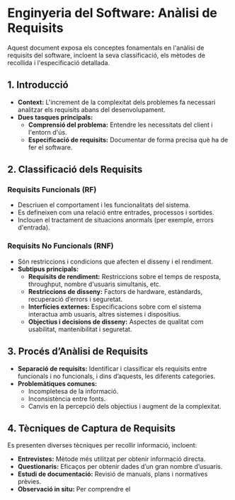 # Enginyeria del Software: Anàlisi de Requisits

Aquest document exposa els conceptes fonamentals en l'anàlisi de requisits del software, incloent la seva classificació, els mètodes de recollida i l'especificació detallada.

## 1. Introducció

- **Context:** L'increment de la complexitat dels problemes fa necessari analitzar els requisits abans del desenvolupament.
- **Dues tasques principals:**  
  - **Comprensió del problema:** Entendre les necessitats del client i l'entorn d'ús.  
  - **Especificació de requisits:** Documentar de forma precisa què ha de fer el software.

## 2. Classificació dels Requisits

### Requisits Funcionals (RF)
- Descriuen el comportament i les funcionalitats del sistema.
- Es defineixen com una relació entre entrades, processos i sortides.
- Inclouen el tractament de situacions anormals (per exemple, errors d'entrada).

### Requisits No Funcionals (RNF)
- Són restriccions i condicions que afecten el disseny i el rendiment.
- **Subtipus principals:**
  - **Requisits de rendiment:** Restriccions sobre el temps de resposta, throughput, nombre d'usuaris simultanis, etc.
  - **Restriccions de disseny:** Factors de hardware, estàndards, recuperació d’errors i seguretat.
  - **Interfícies externes:** Especificacions sobre com el sistema interactua amb usuaris, altres sistemes i dispositius.
  - **Objectius i decisions de disseny:** Aspectes de qualitat com usabilitat, mantenibilitat i seguretat.

## 3. Procés d’Anàlisi de Requisits

- **Separació de requisits:** Identificar i classificar els requisits entre funcionals i no funcionals, i dins d’aquests, les diferents categories.
- **Problemàtiques comunes:**
  - Incompletesa de la informació.
  - Inconsistència entre fonts.
  - Canvis en la percepció dels objectius i augment de la complexitat.

## 4. Tècniques de Captura de Requisits

Es presenten diverses tècniques per recollir informació, incloent:

- **Entrevistes:** Mètode més utilitzat per obtenir informació directa.
- **Questionaris:** Eficaços per obtenir dades d’un gran nombre d’usuaris.
- **Estudi de documentació:** Revisió de manuals, plans i normatives prèvies.
- **Observació in situ:** Per comprendre el
